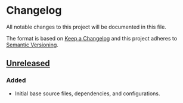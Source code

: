 # Changelog

All notable changes to this project will be documented in this file.

The format is based on [Keep a Changelog](http://keepachangelog.com/en/1.0.0/)
and this project adheres to [Semantic Versioning](http://semver.org/spec/v2.0.0.html).

## [Unreleased]

### Added

- Initial base source files, dependencies, and configurations.

[Unreleased]: https://github.com/WeAreGenki/lasso-postcss/compare/v0.0.0...HEAD
